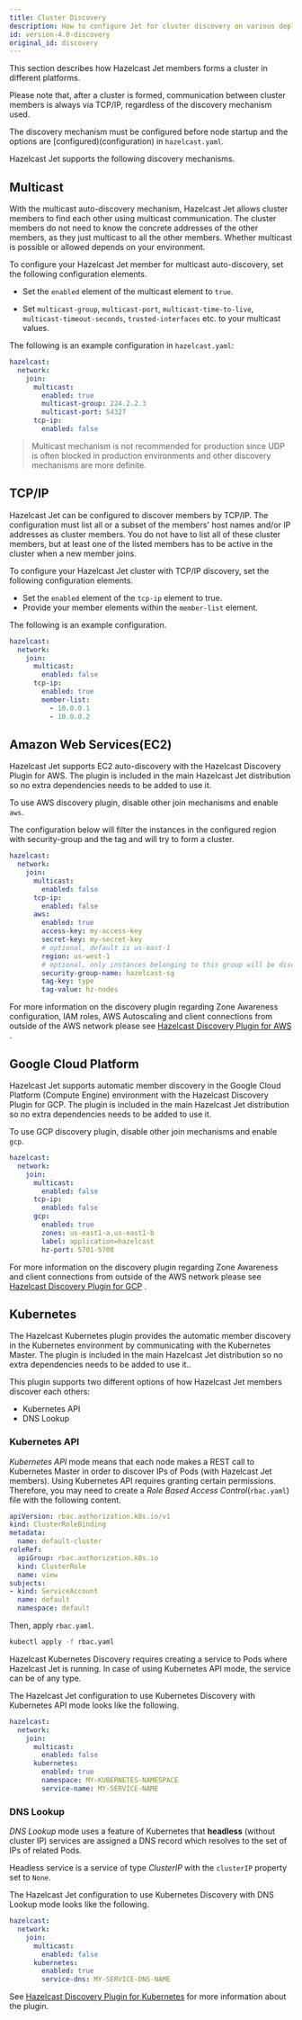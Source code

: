 ```yaml
---
title: Cluster Discovery
description: How to configure Jet for cluster discovery on various deployments.
id: version-4.0-discovery
original_id: discovery
---
```


This section describes how Hazelcast Jet members forms a cluster in
different platforms.

Please note that, after a cluster is formed, communication between
cluster members is always via TCP/IP, regardless of the discovery
mechanism used.

The discovery mechanism must be configured before node startup and
the options are [configured)(configuration) in `hazelcast.yaml`.

Hazelcast Jet supports the following discovery mechanisms.

## Multicast

With the multicast auto-discovery mechanism, Hazelcast Jet allows cluster
members to find each other using multicast communication. The cluster
members do not need to know the concrete addresses of the other members,
as they just multicast to all the other members. Whether
multicast is possible or allowed depends on your environment.

To configure your Hazelcast Jet member for multicast auto-discovery, set
the following configuration elements.

- Set the `enabled` element of the multicast element to `true`.

- Set `multicast-group`, `multicast-port`, `multicast-time-to-live`,
 `multicast-timeout-seconds`, `trusted-interfaces` etc. to your
 multicast values.

The following is an example configuration in `hazelcast.yaml`:

```yaml
hazelcast:
  network:
    join:
      multicast:
        enabled: true
        multicast-group: 224.2.2.3
        multicast-port: 54327
      tcp-ip:
        enabled: false
```

> Multicast mechanism is not recommended for production since UDP is
> often blocked in production environments and other discovery
> mechanisms are more definite.

## TCP/IP

Hazelcast Jet can be configured to discover members by TCP/IP. The
configuration must list all or a subset of the members' host names
and/or IP addresses as cluster members. You do not have to list all of
these cluster members, but at least one of the listed members has to be
active in the cluster when a new member joins.

To configure your Hazelcast Jet cluster with TCP/IP discovery, set the
following configuration elements.

- Set the `enabled` element of the `tcp-ip` element to true.
- Provide your member elements within the `member-list` element.

The following is an example configuration.

```yaml
hazelcast:
  network:
    join:
      multicast:
        enabled: false
      tcp-ip:
        enabled: true
        member-list:
          - 10.0.0.1
          - 10.0.0.2
```

## Amazon Web Services(EC2)

Hazelcast Jet supports EC2 auto-discovery with the
Hazelcast Discovery Plugin for AWS. The plugin is included in the main
Hazelcast Jet distribution so no extra dependencies needs to be added to
use it.

To use AWS discovery plugin, disable other join mechanisms
and enable `aws`.

The configuration below will filter the instances in the configured
 region with security-group and the tag and will try to form a cluster.

```yaml
hazelcast:
  network:
    join:
      multicast:
        enabled: false
      tcp-ip:
        enabled: false
      aws:
        enabled: true
        access-key: my-access-key
        secret-key: my-secret-key
        # optional, default is us-east-1
        region: us-west-1
        # optional, only instances belonging to this group will be discovered, default will try all running instances
        security-group-name: hazelcast-sg
        tag-key: type
        tag-value: hz-nodes

```

For more information on the discovery plugin regarding Zone Awareness
configuration, IAM roles, AWS Autoscaling and client connections from
outside of the AWS network please see [Hazelcast Discovery Plugin for AWS](https://github.com/hazelcast/hazelcast-aws)
.

## Google Cloud Platform

Hazelcast Jet supports automatic member discovery in the Google Cloud
Platform (Compute Engine) environment with the Hazelcast Discovery
Plugin for GCP. The plugin is included in the main Hazelcast Jet
distribution so no extra dependencies needs to be added to use it.

To use GCP discovery plugin, disable other join mechanisms
and enable `gcp`.

```yaml
hazelcast:
  network:
    join:
      multicast:
        enabled: false
      tcp-ip:
        enabled: false
      gcp:
        enabled: true
        zones: us-east1-a,us-east1-b
        label: application=hazelcast
        hz-port: 5701-5708
```

For more information on the discovery plugin regarding Zone Awareness and
client connections from outside of the AWS network please see
[Hazelcast Discovery Plugin for GCP](https://github.com/hazelcast/hazelcast-gcp)
.

<!-- ## Azure Cloud -->

<!-- Hazelcast Jet supports automatic member discovery in the Microsoft 
Azure environment with [Hazelcast Discovery Plugin for Microsoft Azure]
(https://github.com/hazelcast/hazelcast-azure). 
-->

<!-- To use Azure Cloud discovery plugin, [download the plugin]
(https://github.com/hazelcast/hazelcast-azure/releases/download/
v1.2.2/hazelcast-azure-1.2.2.jar)
and add it to the `lib` folder. To use Azure discovery plugin, disable
other join  mechanisms and enable `azure`.
-->

<!-- ```yaml
hazelcast:
  network:
    join:
      multicast:
        enabled: false
      azure:
        enabled: true
        client-id: CLIENT_ID
        tenant-id: TENANT_ID
        client-secret: CLIENT_SECRET
        subscription-id: SUB_ID
        resource-group: RESOURCE-GROUP-NAME
        scale-set: SCALE-SET-NAME
        tag: TAG-NAME=HZLCAST001
        hz-port: 5701-5703
``` -->

<!-- You will need to setup [Azure Active Directory Service Principal
credentials] (https://azure.microsoft.com/en-us/documentation/articles/
resource-group-create-service-principal-portal/)
for your Azure Subscription for this plugin to work. With the
credentials, fill in the placeholder values above. -->

<!-- For more information on the discovery plugin regarding Zone 
Awareness and client connections from outside of the Azure network
please see [Hazelcast Discovery Plugin for Microsoft Azure]
(https://github.com/hazelcast/hazelcast-azure).
-->

## Kubernetes

The Hazelcast Kubernetes plugin provides the automatic member discovery
in the Kubernetes environment by communicating with the Kubernetes
Master. The plugin is included in the main
Hazelcast Jet distribution so no extra dependencies needs to be added to
use it..

This plugin supports two different options of how Hazelcast Jet members
discover each others:

- Kubernetes API
- DNS Lookup

### Kubernetes API

*Kubernetes API* mode means that each node makes a REST call to
Kubernetes Master in order to discover IPs of Pods (with Hazelcast Jet
members). Using Kubernetes API requires granting certain permissions.
Therefore, you may need to create a *Role Based Access Control*(`rbac.yaml`)
file with the following content.

```yaml
apiVersion: rbac.authorization.k8s.io/v1
kind: ClusterRoleBinding
metadata:
  name: default-cluster
roleRef:
  apiGroup: rbac.authorization.k8s.io
  kind: ClusterRole
  name: view
subjects:
- kind: ServiceAccount
  name: default
  namespace: default
```

Then, apply `rbac.yaml`.

```bash
kubectl apply -f rbac.yaml
```

Hazelcast Kubernetes Discovery requires creating a service to Pods where
Hazelcast Jet is running. In case of using Kubernetes API mode, the
service can be of any type.

The Hazelcast Jet configuration to use Kubernetes Discovery with
Kubernetes API mode looks like the following.

```yaml
hazelcast:
  network:
    join:
      multicast:
        enabled: false
      kubernetes:
        enabled: true
        namespace: MY-KUBERNETES-NAMESPACE
        service-name: MY-SERVICE-NAME
```

### DNS Lookup

*DNS Lookup* mode uses a feature of Kubernetes that **headless**
(without cluster IP) services are assigned a DNS record which resolves
to the set of IPs of related Pods.

Headless service is a service of type *ClusterIP* with the `clusterIP`
property set to `None`.

The Hazelcast Jet configuration to use Kubernetes Discovery with DNS
Lookup mode looks like the following.

```yaml
hazelcast:
  network:
    join:
      multicast:
        enabled: false
      kubernetes:
        enabled: true
        service-dns: MY-SERVICE-DNS-NAME
```

See [Hazelcast Discovery Plugin for Kubernetes](https://github.com/hazelcast/hazelcast-kubernetes)
for more information about the plugin.
